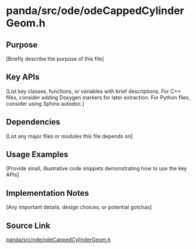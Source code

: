 # panda/src/ode/odeCappedCylinderGeom.h

## Purpose
[Briefly describe the purpose of this file]

## Key APIs
[List key classes, functions, or variables with brief descriptions.
For C++ files, consider adding Doxygen markers for later extraction.
For Python files, consider using Sphinx autodoc.]

## Dependencies
[List any major files or modules this file depends on]

## Usage Examples
[Provide small, illustrative code snippets demonstrating how to use the key APIs]

## Implementation Notes
[Any important details, design choices, or potential gotchas]

## Source Link
[panda/src/ode/odeCappedCylinderGeom.h](link_to_source_repository/panda/src/ode/odeCappedCylinderGeom.h)
